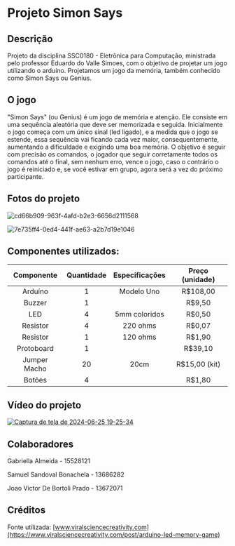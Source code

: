 # Projeto Simon Says

## Descrição
Projeto da disciplina SSC0180 - Eletrônica para Computação, ministrada pelo professor Eduardo do Valle Simoes, com o objetivo de projetar um jogo utilizando o arduíno. Projetamos um jogo da memória, também conhecido como Simon Says ou Genius.

## O jogo
"Simon Says" (ou Genius) é um jogo de memória e atenção. Ele consiste em uma sequência aleatória que deve ser memorizada e seguida.
Inicialmente o jogo começa com um único sinal (led ligado), e a medida que o jogo se estende, essa sequência vai ficando cada vez maior, consequentemente, aumentando a dificuldade e exigindo uma boa memória.
O objetivo é seguir com precisão os comandos, o jogador que seguir corretamente todos os comandos até o final, sem nenhum erro, vence o jogo, caso o contrário o jogo é reiniciado e, se você estivar em grupo, agora será a vez do próximo participante.


## Fotos do projeto
![cd66b909-963f-4afd-b2e3-6656d2111568](https://github.com/GabriellaAlmeida07/ProjetoSimonSays/assets/135055000/f4377e5f-e071-4db8-9764-d4517b741d29)

![7e735ff4-0ed4-441f-ae63-a2b7d19e1046](https://github.com/GabriellaAlmeida07/ProjetoSimonSays/assets/135055000/1e3dc8b1-ae6f-4b50-8a36-b9e62f8ee6d9)

## Componentes utilizados:

| Componente             |  Quantidade   | Especificações    |Preço (unidade)|
|:----------------------:|:-------------:|:-----------------:|:-------------:|
| Arduíno                | 1             | Modelo Uno        | R$108,00      |
| Buzzer                 | 1             |                   | R$9,50        |
| LED                    | 4             | 5mm coloridos     | R$0,50        |
| Resistor               | 4             | 220 ohms          | R$0,07        |
| Resistor               | 1             | 120 ohms          | R$1,90        |
| Protoboard             | 1             |                   | R$39,10       |
| Jumper Macho           | 20            | 20cm              | R$15,00 (kit) |
| Botões                 | 4             |                   | R$1,80        |



## Vídeo do projeto

[![Captura de tela de 2024-06-25 19-25-34](https://github.com/GabriellaAlmeida07/ProjetoSimonSays/assets/135055000/7ae896e1-48c2-41a7-933c-4b8360afea52)](https://www.youtube.com/watch?v=Pq7ivUNWKBM)

## Colaboradores
Gabriella Almeida - 15528121

Samuel Sandoval Bonachela - 13686282

Joao Victor De Bortoli Prado - 13672071

## Créditos
Fonte utilizada: [www.viralsciencecreativity.com](https://www.viralsciencecreativity.com/post/arduino-led-memory-game)

